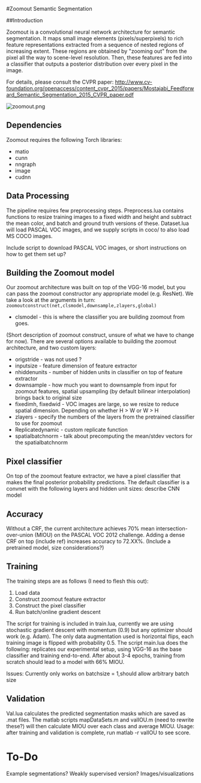 #Zoomout Semantic Segmentation 

##Introduction

Zoomout is a convolutional neural network architecture for semantic segmentation. It maps small image elements (pixels/superpixels)
to rich feature representations extracted from a sequence of nested regions of increasing extent. These regions are obtained by "zooming out" from the pixel
all the way to scene-level resolution. Then, these features are fed into a classifier that outputs a posterior distribution over every pixel in the image.  

For details, please consult the CVPR paper: http://www.cv-foundation.org/openaccess/content_cvpr_2015/papers/Mostajabi_Feedforward_Semantic_Segmentation_2015_CVPR_paper.pdf 

![zoomout.png](https://bitbucket.org/repo/n8qkM7/images/3481931785-zoomout.png=100x200)

## Dependencies
Zoomout requires the following Torch libraries:

+ matio
+ cunn
+ nngraph
+ image
+ cudnn

## Data Processing
The pipeline requires few preprocessing steps.  Preprocess.lua contains functions to resize training images to a fixed width and height and subtract the mean color, and batch and ground truth versions of these. 
 Dataset.lua will load PASCAL VOC images, and we supply scripts in coco/ to also load MS COCO images. 

Include script to download PASCAL VOC images, or short instructions on how to get them set up?

## Building the Zoomout model
Our zoomout architecture was built on top of the VGG-16 model, but you can pass the zoomout constructor any appropriate model (e.g. ResNet).  We take a look at the arguments in turn:
`zoomoutconstruct(net,clsmodel,downsample,zlayers,global)`

+ clsmodel - this is where the classifier you are building zoomout from goes.

(Short description of zoomout construct, unsure of what we have to change for now).
There are several options available to building the zoomout architecture, and two custom layers:

+ origstride - was not used ?
+ inputsize - feature dimension of feature extractor
+ nhiddenunits - number of hidden units in classifier on top of feature extractor 
+ downsample - how much you want to downsample from input for zoomout features, spatial upsampling (by default bilinear interpolation) brings back to original size 
+ fixedimh, fixedwid - VOC images are large, so we resize to reduce spatial dimension. Depending on whether H > W or W > H
+ zlayers - specify the numbers of the layers from the pretrained classifier to use for zoomout
+ Replicatedynamic - custom replicate function
+ spatialbatchnorm - talk about precomputing the mean/stdev vectors for the spatialbatchnorm


## Pixel classifier
On top of the zoomout feature extractor, we have a pixel classifier that makes the final posterior probability predictions. The default classifier is a convnet with the following layers and hidden unit sizes:
describe CNN model 

## Accuracy
Without a CRF, the current architecture achieves 70% mean intersection-over-union (MIOU) on the PASCAL VOC 2012 challenge. Adding a dense CRF on top (include ref) increases accuracy to 72.XX%.
(Include a pretrained model, size considerations?) 

## Training 
The training steps are as follows (I need to flesh this out):

1. Load data
2. Construct zoomout feature extractor
3. Construct the pixel classifier
4. Run batch/online gradient descent

The script for training is included in train.lua, currently we are using stochastic gradient descent with momentum (0.9) but any optimizer should work (e.g. Adam).  The only data augmentation used is horizontal flips, each training image is flipped with probability 0.5. The script main.lua does the following: replicates our experimental setup, using VGG-16 as the base classifier and training end-to-end. After about 3-4 epochs, training from scratch should lead to a model with 66% MIOU. 

Issues:
Currently only works on batchsize = 1,should allow arbitrary batch size

## Validation
Val.lua calculates the predicted segmentation masks which are saved as .mat files. The matlab scripts mapDataSets.m and valIOU.m (need to rewrite these?) will then calculate MIOU over each class and average MIOU. Usage: after training and validation is complete, run matlab -r valIOU to see score. 

# To-Do
Example segmentations?
Weakly supervised version?
Images/visualizations